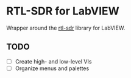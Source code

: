 # RTL-SDR for LabVIEW

Wrapper around the [rtl-sdr](https://github.com/rtlsdrblog/rtl-sdr-blog) library for LabVIEW.

## TODO

- [ ] Create high- and low-level VIs
- [ ] Organize menus and palettes
